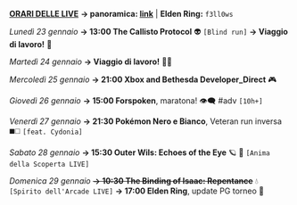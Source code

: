 <b><u>ORARI DELLE LIVE</u></b>
<b>→ panoramica: <a href="https://trello.com/b/iKwdSGf3/sabaku">link</a></b> | <b>Elden Ring:</b> <code>f3ll0ws</code>

<i>Lunedì 23 gennaio</i>
<b>→ 13:00 The Callisto Protocol</b> 👽
     <code>[Blind run]</code>
<b>→ Viaggio di lavoro!</b> 🛫

<i>Martedì 24 gennaio</i>
<b>→ Viaggio di lavoro!</b> 🧑‍💼

<i>Mercoledì 25 gennaio</i>
<b>→ 21:00 Xbox and Bethesda Developer_Direct</b> 🎮

<i>Giovedì 26 gennaio</i>
<b>→ 15:00 Forspoken</b>, maratona! 👁️‍🗨️ #adv <code>[10h+]</code>

<i>Venerdì 27 gennaio</i>
<b>→ 21:30 Pokémon Nero e Bianco</b>, Veteran run inversa ◼️◻️
     <code>[feat. Cydonia]</code>

<i>Sabato 28 gennaio</i>
<b>→ 15:30 Outer Wils: Echoes of the Eye</b> 🪐 🦉
     <code>[Anima della Scoperta LIVE]</code>

<i>Domenica 29 gennaio</i>
<s><b>→ 10:30 The Binding of Isaac: Repentance</b></s> 💧
     <code>[Spirito dell'Arcade LIVE]</code>
<b>→ 17:00 Elden Ring</b>, update PG torneo 🤺

